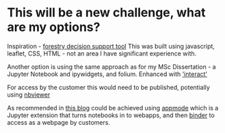 # This will be a new challenge, what are my options?

Inspiration - [forestry decision support tool](http://www.forestdss.org.uk/geoforestdss/esc4.jsp#)
This was built using javascript, leaflet, CSS, HTML - not an area I have significant experience with.

Another option is using the same approach as for my MSc Dissertation - a Jupyter Notebook and ipywidgets, and folium. Enhanced with ['interact'](https://nbviewer.jupyter.org/github/python-visualization/folium_contrib/tree/master/notebooks/)

For access by the customer this would need to be published, potentially using [nbviewer](https://github.com/jupyter/nbviewer/)

As recommended in [this blog](http://buklijas.info/blog/2018/10/01/making-web-apps-with-jupyter-notebook/) could be achieved using [appmode](https://github.com/oschuett/appmode) which is
a Jupyter extension that turns notebooks in to webapps, and then [binder](https://mybinder.org/) to access as a webpage by customers.

